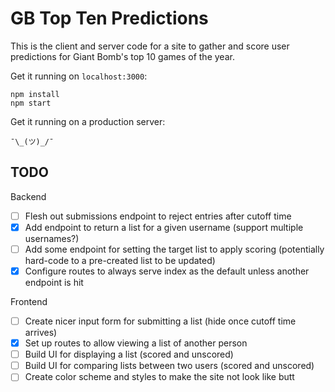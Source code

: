 GB Top Ten Predictions
===========

This is the client and server code for a site to gather and score user predictions for Giant Bomb's top 10 games of the year.

Get it running on `localhost:3000`:

```
npm install
npm start
```

Get it running on a production server:

```
¯\_(ツ)_/¯
```

TODO
----

Backend

- [ ] Flesh out submissions endpoint to reject entries after cutoff time
- [x] Add endpoint to return a list for a given username (support multiple usernames?)
- [ ] Add some endpoint for setting the target list to apply scoring (potentially hard-code to a pre-created list to be updated)
- [x] Configure routes to always serve index as the default unless another endpoint is hit

Frontend

- [ ] Create nicer input form for submitting a list (hide once cutoff time arrives)
- [x] Set up routes to allow viewing a list of another person
- [ ] Build UI for displaying a list (scored and unscored)
- [ ] Build UI for comparing lists between two users (scored and unscored)
- [ ] Create color scheme and styles to make the site not look like butt